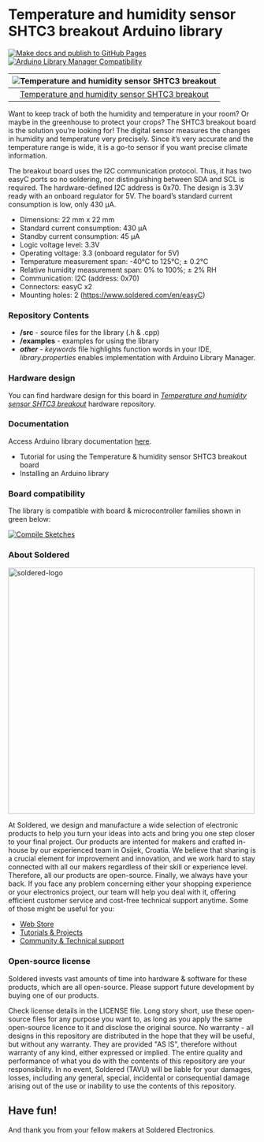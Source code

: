 # Temperature and humidity sensor SHTC3 breakout Arduino library

[![Make docs and publish to GitHub Pages](https://github.com/SolderedElectronics/ArduinoLibraryTest/actions/workflows/make_docs.yml/badge.svg?branch=dev)](https://github.com/SolderedElectronics/ArduinoLibraryTest/actions/workflows/make_docs.yml)
[![Arduino Library Manager Compatibility](https://github.com/SolderedElectronics/ArduinoLibraryTest/actions/workflows/arduino_lint.yml/badge.svg?branch=dev)](https://github.com/SolderedElectronics/ArduinoLibraryTest/actions/workflows/arduino_lint.yml)

| ![Temperature and humidity sensor SHTC3 breakout](https://upload.wikimedia.org/wikipedia/commons/8/8f/Example_image.svg) |
| :----------------------------------------------------------------------------------------------------------------------: |
|                      [Temperature and humidity sensor SHTC3 breakout](https://www.solde.red/333032)                      |

Want to keep track of both the humidity and temperature in your room? Or maybe in the greenhouse to protect your crops? The SHTC3 breakout board is the solution you’re looking for! The digital sensor measures the changes in humidity and temperature very precisely. Since it’s very accurate and the temperature range is wide, it is a go-to sensor if you want precise climate information.

The breakout board uses the I2C communication protocol. Thus, it has two easyC ports so no soldering, nor distinguishing between SDA and SCL is required. The hardware-defined I2C address is 0x70. The design is 3.3V ready with an onboard regulator for 5V. The board’s standard current consumption is low, only 430 µA.

- Dimensions: 22 mm x 22 mm
- Standard current consumption: 430 µA
- Standby current consumption: 45 µA
- Logic voltage level: 3.3V
- Operating voltage: 3.3 (onboard regulator for 5V)
- Temperature measurement span: -40°C to 125°C; ± 0.2°C
- Relative humidity measurement span: 0% to 100%; ± 2% RH
- Communication: I2C (address: 0x70)
- Connectors: easyC x2
- Mounting holes: 2 (https://www.soldered.com/en/easyC)

### Repository Contents

- **/src** - source files for the library (.h & .cpp)
- **/examples** - examples for using the library
- **_other_** - _keywords_ file highlights function words in your IDE, _library.properties_ enables implementation with Arduino Library Manager.

### Hardware design

You can find hardware design for this board in [_Temperature and humidity sensor SHTC3 breakout_](https://github.com/SolderedElectronics/NAZIVPROIZVODA-hardware-design) hardware repository.

### Documentation

Access Arduino library documentation [here](https://SolderedElectronics.github.io/Soldered-SHTC3-Temperature-Humidity-Sensor-Arduino-Library/).

- Tutorial for using the Temperature & humidity sensor SHTC3 breakout board
- Installing an Arduino library

### Board compatibility

The library is compatible with board & microcontroller families shown in green below:

[![Compile Sketches](http://github-actions.40ants.com/SolderedElectronics/ArduinoLibraryTest/matrix.svg?branch=dev&only=Compile%20Sketches)](https://github.com/SolderedElectronics/ArduinoLibraryTest/actions/workflows/compile_test.yml)

### About Soldered

<img src="https://raw.githubusercontent.com/e-radionicacom/Soldered-SHTC3-Temperature-Humidity-Sensor-Arduino-Library/dev/extras/Soldered-logo-color.png" alt="soldered-logo" width="500"/>

At Soldered, we design and manufacture a wide selection of electronic products to help you turn your ideas into acts and bring you one step closer to your final project. Our products are intented for makers and crafted in-house by our experienced team in Osijek, Croatia. We believe that sharing is a crucial element for improvement and innovation, and we work hard to stay connected with all our makers regardless of their skill or experience level. Therefore, all our products are open-source. Finally, we always have your back. If you face any problem concerning either your shopping experience or your electronics project, our team will help you deal with it, offering efficient customer service and cost-free technical support anytime. Some of those might be useful for you:

- [Web Store](https://www.soldered.com/shop)
- [Tutorials & Projects](https://soldered.com/learn)
- [Community & Technical support](https://soldered.com/community)

### Open-source license

Soldered invests vast amounts of time into hardware & software for these products, which are all open-source. Please support future development by buying one of our products.

Check license details in the LICENSE file. Long story short, use these open-source files for any purpose you want to, as long as you apply the same open-source licence to it and disclose the original source. No warranty - all designs in this repository are distributed in the hope that they will be useful, but without any warranty. They are provided "AS IS", therefore without warranty of any kind, either expressed or implied. The entire quality and performance of what you do with the contents of this repository are your responsibility. In no event, Soldered (TAVU) will be liable for your damages, losses, including any general, special, incidental or consequential damage arising out of the use or inability to use the contents of this repository.

## Have fun!

And thank you from your fellow makers at Soldered Electronics.
